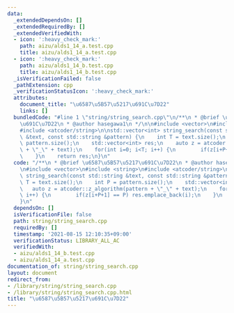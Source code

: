 ```yaml
---
data:
  _extendedDependsOn: []
  _extendedRequiredBy: []
  _extendedVerifiedWith:
  - icon: ':heavy_check_mark:'
    path: aizu/alds1_14_a.test.cpp
    title: aizu/alds1_14_a.test.cpp
  - icon: ':heavy_check_mark:'
    path: aizu/alds1_14_b.test.cpp
    title: aizu/alds1_14_b.test.cpp
  _isVerificationFailed: false
  _pathExtension: cpp
  _verificationStatusIcon: ':heavy_check_mark:'
  attributes:
    document_title: "\u6587\u5B57\u5217\u691C\u7D22"
    links: []
  bundledCode: "#line 1 \"string/string_search.cpp\"\n/**\n * @brief \u6587\u5B57\u5217\
    \u691C\u7D22\n * @author hasegawa1\n */\n\n#include <vector>\n#include <string>\n\
    #include <atcoder/string>\n\nstd::vector<int> string_search(const std::string\
    \ &text, const std::string &pattern) {\n    int T = text.size();\n    int P =\
    \ pattern.size();\n    std::vector<int> res;\n    auto z = atcoder::z_algorithm(pattern\
    \ + \"_\" + text);\n    for(int i=0; i<T; i++) {\n        if(z[i+P+1] == P) res.emplace_back(i);\n\
    \    }\n    return res;\n}\n"
  code: "/**\n * @brief \u6587\u5B57\u5217\u691C\u7D22\n * @author hasegawa1\n */\n\
    \n#include <vector>\n#include <string>\n#include <atcoder/string>\n\nstd::vector<int>\
    \ string_search(const std::string &text, const std::string &pattern) {\n    int\
    \ T = text.size();\n    int P = pattern.size();\n    std::vector<int> res;\n \
    \   auto z = atcoder::z_algorithm(pattern + \"_\" + text);\n    for(int i=0; i<T;\
    \ i++) {\n        if(z[i+P+1] == P) res.emplace_back(i);\n    }\n    return res;\n\
    }\n"
  dependsOn: []
  isVerificationFile: false
  path: string/string_search.cpp
  requiredBy: []
  timestamp: '2021-08-15 12:10:35+09:00'
  verificationStatus: LIBRARY_ALL_AC
  verifiedWith:
  - aizu/alds1_14_b.test.cpp
  - aizu/alds1_14_a.test.cpp
documentation_of: string/string_search.cpp
layout: document
redirect_from:
- /library/string/string_search.cpp
- /library/string/string_search.cpp.html
title: "\u6587\u5B57\u5217\u691C\u7D22"
---
```

